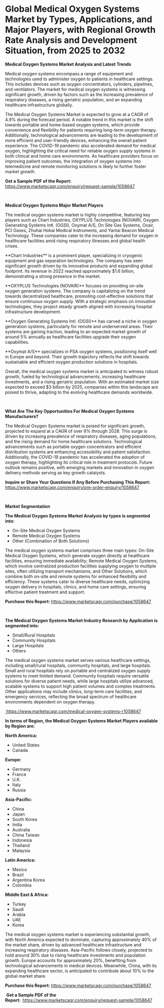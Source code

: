 <p><h1>Global Medical Oxygen Systems Market by Types, Applications, and Major Players, with Regional Growth Rate Analysis and Development Situation, from 2025 to 2032</h1></p><p><strong>Medical Oxygen Systems Market Analysis and Latest Trends</strong></p>
<p><p>Medical oxygen systems encompass a range of equipment and technologies used to administer oxygen to patients in healthcare settings. This includes devices such as oxygen concentrators, cylinders, pipelines, and ventilators. The market for medical oxygen systems is witnessing significant growth, driven by factors such as the increasing prevalence of respiratory diseases, a rising geriatric population, and an expanding healthcare infrastructure globally.</p><p>The Medical Oxygen Systems Market is expected to grow at a CAGR of 4.9% during the forecast period. A notable trend in this market is the shift towards portable and home-based oxygen systems, which provide convenience and flexibility for patients requiring long-term oxygen therapy. Additionally, technological advancements are leading to the development of more efficient and user-friendly devices, enhancing the overall patient experience. The COVID-19 pandemic also accelerated demand for medical oxygen, highlighting the critical need for reliable oxygen supply systems in both clinical and home care environments. As healthcare providers focus on improving patient outcomes, the integration of oxygen systems into telemedicine and remote monitoring solutions is likely to further foster market growth.</p></p>
<p><strong>Get a Sample PDF of the Report:&nbsp;</strong> <a href="https://www.marketscagr.com/enquiry/request-sample/1058647?utm_campaign=3036&utm_medium=2&utm_source=Github&utm_content=ia&utm_term=13042025&utm_id=medical-oxygen-systems">https://www.marketscagr.com/enquiry/request-sample/1058647</a></p>
<p>&nbsp;</p>
<p><strong>Medical Oxygen Systems Major Market Players</strong></p>
<p><p>The medical oxygen systems market is highly competitive, featuring key players such as Chart Industries, OXYPLUS Technologies (NOVAIR), Oxygen Generating Systems Intl. (OGSI), Oxymat A/S, On Site Gas Systems, Oxair, PCI Gases, Zhuhai Hokai Medical Instruments, and Yantai Beacon Medical Technology. These companies cater to the increasing demand for oxygen in healthcare facilities amid rising respiratory illnesses and global health crises.</p><p>**Chart Industries** is a prominent player, specializing in cryogenic equipment and gas separation technologies. The company has seen significant growth driven by its innovative products and expanding global footprint. Its revenue in 2022 reached approximately $1.6 billion, demonstrating a strong presence in the market.</p><p>**OXYPLUS Technologies (NOVAIR)** focuses on providing on-site oxygen generation systems. The company is capitalizing on the trend towards decentralized healthcare, promoting cost-effective solutions that ensure continuous oxygen supply. With a strategic emphasis on innovative technologies, they project steady growth aligned with increasing hospital infrastructure development.</p><p>**Oxygen Generating Systems Intl. (OGSI)** has carved a niche in oxygen generation systems, particularly for remote and underserved areas. Their systems are gaining traction, leading to an expected market growth of around 5% annually as healthcare facilities upgrade their oxygen capabilities.</p><p>**Oxymat A/S** specializes in PSA oxygen systems, positioning itself well in Europe and beyond. Their growth trajectory reflects the shift towards sustainable and efficient oxygen production solutions in hospitals.</p><p>Overall, the medical oxygen systems market is anticipated to witness robust growth, fueled by technological advancements, increasing healthcare investments, and a rising geriatric population. With an estimated market size expected to exceed $3 billion by 2025, companies within this landscape are poised to thrive, adapting to the evolving healthcare demands worldwide.</p></p>
<p>&nbsp;</p>
<p><strong>What Are The Key Opportunities For Medical Oxygen Systems Manufacturers?</strong></p>
<p><p>The Medical Oxygen Systems market is poised for significant growth, projected to expand at a CAGR of over 8% through 2028. This surge is driven by increasing prevalence of respiratory diseases, aging populations, and the rising demand for home healthcare solutions. Technological advancements such as portable oxygen concentrators and efficient distribution systems are enhancing accessibility and patient satisfaction. Additionally, the COVID-19 pandemic has accelerated the adoption of oxygen therapy, highlighting its critical role in treatment protocols. Future outlook remains positive, with emerging markets and innovation in oxygen delivery methods serving as key growth catalysts.</p></p>
<p><strong>Inquire or Share Your Questions If Any Before Purchasing This Report:</strong> <a href="https://www.marketscagr.com/enquiry/pre-order-enquiry/1058647?utm_campaign=3036&utm_medium=2&utm_source=Github&utm_content=ia&utm_term=13042025&utm_id=medical-oxygen-systems">https://www.marketscagr.com/enquiry/pre-order-enquiry/1058647</a></p>
<p>&nbsp;</p>
<p><strong>Market Segmentation</strong></p>
<p><strong>The Medical Oxygen Systems Market Analysis by types is segmented into:</strong></p>
<p><ul><li>On-Site Medical Oxygen Systems</li><li>Remote Medical Oxygen Systems</li><li>Other (Combination of Both Solutions)</li></ul></p>
<p><p>The medical oxygen systems market comprises three main types: On-Site Medical Oxygen Systems, which generate oxygen directly at healthcare facilities, ensuring immediate availability; Remote Medical Oxygen Systems, which involve centralized production facilities supplying oxygen to multiple sites, often utilizing transport mechanisms; and Other Solutions, which combine both on-site and remote systems for enhanced flexibility and efficiency. These systems cater to diverse healthcare needs, optimizing oxygen delivery in hospitals, clinics, and home care settings, ensuring effective patient treatment and support.</p></p>
<p><strong>Purchase this Report:&nbsp;</strong><a href="https://www.marketscagr.com/purchase/1058647?utm_campaign=3036&utm_medium=2&utm_source=Github&utm_content=ia&utm_term=13042025&utm_id=medical-oxygen-systems">https://www.marketscagr.com/purchase/1058647</a></p>
<p>&nbsp;</p>
<p><strong>The Medical Oxygen Systems Market Industry Research by Application is segmented into:</strong></p>
<p><ul><li>Small/Rural Hospitals</li><li>Community Hospitals</li><li>Large Hospitals</li><li>Others</li></ul></p>
<p><p>The medical oxygen systems market serves various healthcare settings, including small/rural hospitals, community hospitals, and large hospitals. Small and rural hospitals rely on portable and centralized oxygen supply systems to meet limited demand. Community hospitals require versatile solutions for diverse patient needs, while large hospitals utilize advanced, scalable systems to support high patient volumes and complex treatments. Other applications may include clinics, long-term care facilities, and emergency services, reflecting the broad spectrum of healthcare environments dependent on oxygen therapy.</p></p>
<p><a href="https://www.marketscagr.com/medical-oxygen-systems-r1058647?utm_campaign=3036&utm_medium=2&utm_source=Github&utm_content=ia&utm_term=13042025&utm_id=medical-oxygen-systems">&nbsp;https://www.marketscagr.com/medical-oxygen-systems-r1058647</a></p>
<p><strong>In terms of Region, the Medical Oxygen Systems Market Players available by Region are:</strong></p>
<p>
    <p> <strong> North America: </strong>
        <ul>
            <li>United States</li>
            <li>Canada</li>
        </ul>
        </p> 
    <p> <strong> Europe: </strong>
        <ul>
            <li>Germany</li>
            <li>France</li>
            <li>U.K.</li>
            <li>Italy</li>
            <li>Russia</li>
        </ul>
        </p> 
    <p> <strong> Asia-Pacific: </strong>
        <ul>
            <li>China</li>
            <li>Japan</li>
            <li>South Korea</li>
            <li>India</li>
            <li>Australia</li>
            <li>China Taiwan</li>
            <li>Indonesia</li>
            <li>Thailand</li>
            <li>Malaysia</li>
        </ul>
        </p> 
    <p> <strong> Latin America: </strong>
        <ul>
            <li>Mexico</li>
            <li>Brazil</li>
            <li>Argentina Korea</li>
            <li>Colombia</li>
        </ul>
        </p> 
    <p> <strong> Middle East & Africa: </strong>
        <ul>
            <li>Turkey</li>
            <li>Saudi</li>
            <li>Arabia</li>
            <li>UAE</li>
            <li>Korea</li>
        </ul>
    </p>
    </p>
<p><p>The medical oxygen systems market is experiencing substantial growth, with North America expected to dominate, capturing approximately 40% of the market share, driven by advanced healthcare infrastructure and increasing respiratory diseases. Asia-Pacific follows closely, projected to hold around 30% due to rising healthcare investments and population growth. Europe accounts for approximately 20%, benefiting from technological advancements in medical devices. Meanwhile, China, with its expanding healthcare sector, is anticipated to contribute about 10% to the global market share.</p></p>
<p><strong>Purchase this Report: </strong><a href="https://www.marketscagr.com/purchase/1058647?utm_campaign=3036&utm_medium=2&utm_source=Github&utm_content=ia&utm_term=13042025&utm_id=medical-oxygen-systems">https://www.marketscagr.com/purchase/1058647</a></p>
<p>&nbsp;<strong>Get a Sample PDF of the Report:&nbsp;&nbsp;</strong><a href="https://www.marketscagr.com/enquiry/request-sample/1058647?utm_campaign=3036&utm_medium=2&utm_source=Github&utm_content=ia&utm_term=13042025&utm_id=medical-oxygen-systems">https://www.marketscagr.com/enquiry/request-sample/1058647</a></p>
<p><strong></strong></p>
<p><p></p><p></p><p></p></p>